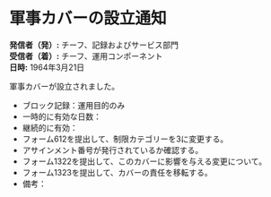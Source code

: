 # 軍事カバーの設立通知

**発信者（発）:** チーフ、記録およびサービス部門  
**受信者（着）:** チーフ、運用コンポーネント  
**日時:** 1964年3月21日

軍事カバーが設立されました。

- ブロック記録：運用目的のみ
- 一時的に有効な日数：
- 継続的に有効：  
- フォーム612を提出して、制限カテゴリーを3に変更する。
- アサインメント番号が発行されているか確認する。
- フォーム1322を提出して、このカバーに影響を与える変更について。
- フォーム1323を提出して、カバーの責任を移転する。
- 備考：
